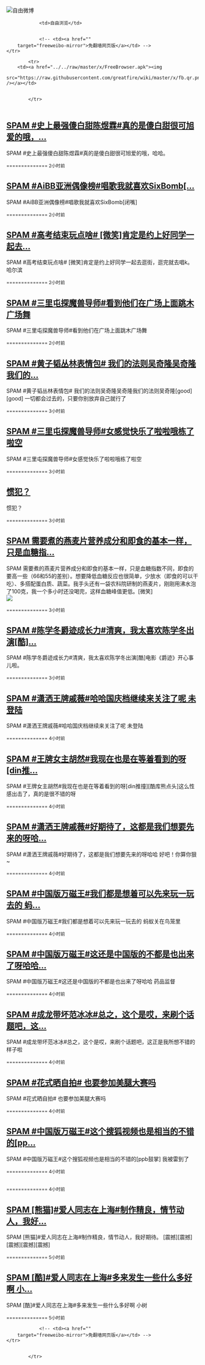 

<img src="../../raw/master/x/freeweibo.png" alt="自由微博"/>
<table>
    <tr>
                
                <td>自由浏览</td>
        
        
                <!-- <td><a href=""
        target="freeweibo-mirror">免翻墙网页版</a></td> -->
    </tr>
    
            <tr>
        <td><a href="../../raw/master/x/FreeBrowser.apk"><img
        src="https://raw.githubusercontent.com/greatfire/wiki/master/x/fb.qr.png" /></a></td>

        
            </tr>
</table>
<h2>
	<a href="https://freeweibo.com/weibo/3985187739940893" target="freeweibo-mirror">SPAM #史上最强傻白甜陈煜霖#真的是傻白甜很可旭爱的哦，…</a>
</h2>
<p>SPAM #史上最强傻白甜陈煜霖#真的是傻白甜很可旭爱的哦，哈哈。</p>
<p>
	<small> ============== 2小时前</small>
</p><h2>
	<a href="https://freeweibo.com/weibo/3985179242676893" target="freeweibo-mirror">SPAM #AiBB亚洲偶像榜#唱歌我就喜欢SixBomb[…</a>
</h2>
<p>SPAM #AiBB亚洲偶像榜#唱歌我就喜欢SixBomb[闭嘴]</p>
<p>
	<small> ============== 2小时前</small>
</p><h2>
	<a href="https://freeweibo.com/weibo/3985178966097097" target="freeweibo-mirror">SPAM #高考结束玩点啥# [微笑]肯定是约上好同学一起去…</a>
</h2>
<p>SPAM #高考结束玩点啥# [微笑]肯定是约上好同学一起去逛街，逛完就去唱k。 哈尔滨</p>
<p>
	<small> ============== 2小时前</small>
</p><h2>
	<a href="https://freeweibo.com/weibo/3985173399900688" target="freeweibo-mirror">SPAM #三里屯探魔兽导师#看到他们在广场上面跳木广场舞</a>
</h2>
<p>SPAM #三里屯探魔兽导师#看到他们在广场上面跳木广场舞</p>
<p>
	<small> ============== 2小时前</small>
</p><h2>
	<a href="https://freeweibo.com/weibo/3985172095816385" target="freeweibo-mirror">SPAM #黄子韬丛林表情包# 我们的法则吴奇隆吴奇隆我们的…</a>
</h2>
<p>SPAM #黄子韬丛林表情包# 我们的法则吴奇隆吴奇隆我们的法则吴奇隆[good][good] 一切都会过去的，只要你别放弃自己就行了</p>
<p>
	<small> ============== 3小时前</small>
</p><h2>
	<a href="https://freeweibo.com/weibo/3985171856394327" target="freeweibo-mirror">SPAM #三里屯探魔兽导师#女感觉快乐了啦啦哦栋了啦空</a>
</h2>
<p>SPAM #三里屯探魔兽导师#女感觉快乐了啦啦哦栋了啦空</p>
<p>
	<small> ============== 3小时前</small>
</p><h2>
	<a href="https://freeweibo.com/weibo/3985163643982207" target="freeweibo-mirror">惯犯？</a>
</h2>
<p>惯犯？</p>
<p>
	<small> ============== 3小时前</small>
</p><h2>
	<a href="https://freeweibo.com/weibo/3985161782099734" target="freeweibo-mirror">SPAM 需要煮的燕麦片营养成分和即食的基本一样，只是血糖指…</a>
</h2>
<p>SPAM 需要煮的燕麦片营养成分和即食的基本一样，只是血糖指数不同，即食的要高一些（66和55的差别）。想要降低血糖反应也很简单，少放水（即食的可以干吃）、多搭配蛋白质、蔬菜。我手头还有一袋农科院研制的燕麦片，刚刚用沸水泡了100克，我一个多小时还没喝完，这样血糖峰值更低。[微笑]<br><img src="http://ww2.sinaimg.cn/large/537e26c8jw1f4r5rclzknj20qo0zkn51.jpg"></p>
<p>
	<small> ============== 3小时前</small>
</p><h2>
	<a href="https://freeweibo.com/weibo/3985161202882545" target="freeweibo-mirror">SPAM #陈学冬爵迹成长力#清爽，我太喜欢陈学冬出演[酷]…</a>
</h2>
<p>SPAM #陈学冬爵迹成长力#清爽，我太喜欢陈学冬出演[酷]电影《爵迹》开心事儿啦。</p>
<p>
	<small> ============== 3小时前</small>
</p><h2>
	<a href="https://freeweibo.com/weibo/3985156904178349" target="freeweibo-mirror">SPAM #潇洒王牌戚薇#哈哈国庆档继续来关注了呢 未登陆</a>
</h2>
<p>SPAM #潇洒王牌戚薇#哈哈国庆档继续来关注了呢 未登陆</p>
<p>
	<small> ============== 4小时前</small>
</p><h2>
	<a href="https://freeweibo.com/weibo/3985154479777586" target="freeweibo-mirror">SPAM #王牌女主胡然#我现在也是在等着看到的呀[din推…</a>
</h2>
<p>SPAM #王牌女主胡然#我现在也是在等着看到的呀[din推撞][酷库熊点头]这么性感出击了，真的是很不错的呀</p>
<p>
	<small> ============== 4小时前</small>
</p><h2>
	<a href="https://freeweibo.com/weibo/3985152445730278" target="freeweibo-mirror">SPAM #潇洒王牌戚薇#好期待了，这都是我们想要先来的呀哈…</a>
</h2>
<p>SPAM #潇洒王牌戚薇#好期待了，这都是我们想要先来的呀哈哈 好吧！你算你狠~</p>
<p>
	<small> ============== 4小时前</small>
</p><h2>
	<a href="https://freeweibo.com/weibo/3985148552697474" target="freeweibo-mirror">SPAM #中国版万磁王#我们都是想着可以先来玩一玩去的 蚂…</a>
</h2>
<p>SPAM #中国版万磁王#我们都是想着可以先来玩一玩去的 蚂蚁关在鸟笼里</p>
<p>
	<small> ============== 4小时前</small>
</p><h2>
	<a href="https://freeweibo.com/weibo/3985148552582139" target="freeweibo-mirror">SPAM #中国版万磁王#这还是中国版的不都是也出来了呀哈哈…</a>
</h2>
<p>SPAM #中国版万磁王#这还是中国版的不都是也出来了呀哈哈 药品监督</p>
<p>
	<small> ============== 4小时前</small>
</p><h2>
	<a href="https://freeweibo.com/weibo/3985147570972792" target="freeweibo-mirror">SPAM #成龙带坏范冰冰#总之，这个是哎，来刷个话题吧，这…</a>
</h2>
<p>SPAM #成龙带坏范冰冰#总之，这个是哎，来刷个话题吧，这正是我所想不错的样子啦</p>
<p>
	<small> ============== 4小时前</small>
</p><h2>
	<a href="https://freeweibo.com/weibo/3985147080298708" target="freeweibo-mirror">SPAM #花式晒自拍# 也要参加美腿大赛吗</a>
</h2>
<p>SPAM #花式晒自拍# 也要参加美腿大赛吗</p>
<p>
	<small> ============== 4小时前</small>
</p><h2>
	<a href="https://freeweibo.com/weibo/3985147059889339" target="freeweibo-mirror">SPAM #中国版万磁王#这个搜狐视频也是相当的不错的[pp…</a>
</h2>
<p>SPAM #中国版万磁王#这个搜狐视频也是相当的不错的[ppb鼓掌] 我被雷到了</p>
<p>
	<small> ============== 4小时前</small>
</p><h2>
	<a href="https://freeweibo.com/weibo/3985146283890176" target="freeweibo-mirror"></a>
</h2>
<p></p>
<p>
	<small> ============== 4小时前</small>
</p><h2>
	<a href="https://freeweibo.com/weibo/3985141632011309" target="freeweibo-mirror">SPAM [熊猫]#爱人同志在上海#制作精良，情节动人，我好…</a>
</h2>
<p>SPAM [熊猫]#爱人同志在上海#制作精良，情节动人，我好期待。 [震撼][震撼][震撼][震撼][震撼]</p>
<p>
	<small> ============== 5小时前</small>
</p><h2>
	<a href="https://freeweibo.com/weibo/3985140977917722" target="freeweibo-mirror">SPAM [酷]#爱人同志在上海#多来发生一些什么多好啊 小…</a>
</h2>
<p>SPAM [酷]#爱人同志在上海#多来发生一些什么多好啊 小树</p>
<p>
	<small> ============== 5小时前</small>
</p>
<table>
    <tr>
                
        
        
                <!-- <td><a href=""
        target="freeweibo-mirror">免翻墙网页版</a></td> -->
    </tr>
    
        
            </tr>
</table>
